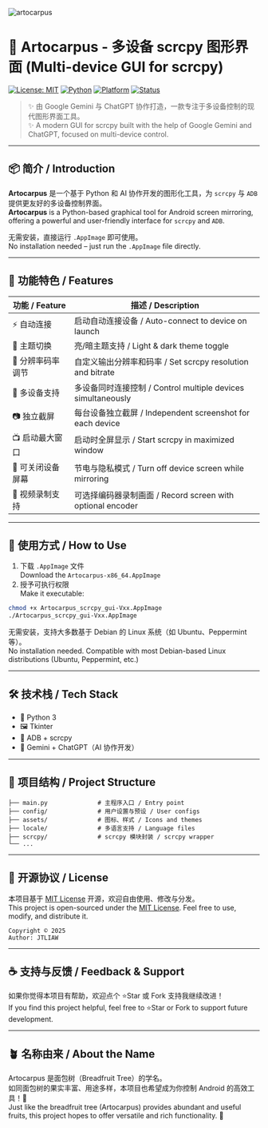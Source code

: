 ![artocarpus](https://github.com/user-attachments/assets/290bbf63-14cd-4c6b-92a7-b8d732462ecc)




                              
# 🌿 Artocarpus - 多设备 scrcpy 图形界面 (Multi-device GUI for scrcpy)

[![License: MIT](https://img.shields.io/badge/License-MIT-green.svg)](LICENSE)
[![Python](https://img.shields.io/badge/Python-3.x-blue.svg)](https://www.python.org/)
[![Platform](https://img.shields.io/badge/Platform-Linux--AppImage-important)](#)
[![Status](https://img.shields.io/badge/Status-Active-brightgreen)](#)

> ✨ 由 Google Gemini 与 ChatGPT 协作打造，一款专注于多设备控制的现代图形界面工具。  
> ✨ A modern GUI for scrcpy built with the help of Google Gemini and ChatGPT, focused on multi-device control.

---

## 📦 简介 / Introduction

**Artocarpus** 是一个基于 Python 和 AI 协作开发的图形化工具，为 `scrcpy` 与 `ADB` 提供更友好的多设备控制界面。  
**Artocarpus** is a Python-based graphical tool for Android screen mirroring, offering a powerful and user-friendly interface for `scrcpy` and `ADB`.

无需安装，直接运行 `.AppImage` 即可使用。  
No installation needed – just run the `.AppImage` file directly.

---

## 🎯 功能特色 / Features

| 功能 / Feature         | 描述 / Description                                                   |
|------------------------|----------------------------------------------------------------------|
| ⚡ 自动连接             | 启动自动连接设备 / Auto-connect to device on launch                 |
| 🎨 主题切换             | 亮/暗主题支持 / Light & dark theme toggle                          |
| 📐 分辨率码率调节       | 自定义输出分辨率和码率 / Set scrcpy resolution and bitrate         |
| 📱 多设备支持           | 多设备同时连接控制 / Control multiple devices simultaneously        |
| 📷 独立截屏             | 每台设备独立截屏 / Independent screenshot for each device          |
| 📺 启动最大窗口         | 启动时全屏显示 / Start scrcpy in maximized window                  |
| 🌙 可关闭设备屏幕       | 节电与隐私模式 / Turn off device screen while mirroring             |
| 🎥 视频录制支持         | 可选择编码器录制画面 / Record screen with optional encoder          |

---

## 🚀 使用方式 / How to Use

1. 下载 `.AppImage` 文件  
   Download the `Artocarpus-x86_64.AppImage`
2. 授予可执行权限  
   Make it executable:
   
```bash
chmod +x Artocarpus_scrcpy_gui-Vxx.AppImage
./Artocarpus_scrcpy_gui-Vxx.AppImage
```

无需安装，支持大多数基于 Debian 的 Linux 系统（如 Ubuntu、Peppermint 等）。  
No installation needed. Compatible with most Debian-based Linux distributions (Ubuntu, Peppermint, etc.)

---

## 🛠 技术栈 / Tech Stack

- 🐍 Python 3
- 🖼 Tkinter
- 📱 ADB + scrcpy
- 🤖 Gemini + ChatGPT（AI 协作开发）

---

## 🧱 项目结构 / Project Structure

```
├── main.py              # 主程序入口 / Entry point
├── config/              # 用户设置与预设 / User configs
├── assets/              # 图标、样式 / Icons and themes
├── locale/              # 多语言支持 / Language files
├── scrcpy/              # scrcpy 模块封装 / scrcpy wrapper
└── ...
```

---

## 📜 开源协议 / License

本项目基于 [MIT License](LICENSE) 开源，欢迎自由使用、修改与分发。  
This project is open-sourced under the [MIT License](LICENSE). Feel free to use, modify, and distribute it.

```
Copyright © 2025
Author: JTLIAW
```

---

## ☕ 支持与反馈 / Feedback & Support

如果你觉得本项目有帮助，欢迎点个 ⭐Star 或 Fork 支持我继续改进！  
If you find this project helpful, feel free to ⭐Star or Fork to support future development.

---

## 🪴 名称由来 / About the Name

Artocarpus 是面包树（Breadfruit Tree）的学名。  
如同面包树的果实丰富、用途多样，本项目也希望成为你控制 Android 的高效工具！🌳  
Just like the breadfruit tree (Artocarpus) provides abundant and useful fruits, this project hopes to offer versatile and rich functionality. 🌳
